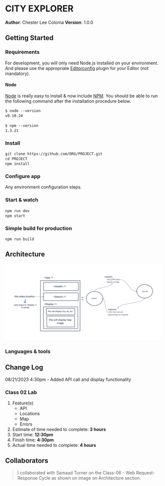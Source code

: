 # CITY EXPLORER

**Author**: Chester Lee Coloma
**Version**: 1.0.0

## Getting Started

### Requirements

For development, you will only need Node.js installed on your environment.
And please use the appropriate [Editorconfig](http://editorconfig.org/) plugin for your Editor (not mandatory).

#### Node

[Node](http://nodejs.org/) is really easy to install & now include [NPM](https://npmjs.org/).
You should be able to run the following command after the installation procedure
below.

    $ node --version
    v0.10.24

    $ npm --version
    1.3.21

### Install

    git clone https://github.com/ORG/PROJECT.git
    cd PROJECT
    npm install

### Configure app

Any environment configuration steps.

### Start & watch

    npm run dev
    npm start

### Simple build for production

    npm run build

## Architecture
![Class 06 - Web Request-Response Cycle](/public/class-06-web-request-response-cycle.png)

### Languages & tools

## Change Log
08/21/2023 4:30pm - Added API call and display functionality
### Class 02 Lab
1. Feature(s)
    * API
    * Locations
    * Map
    * Errors
2. Estimate of time needed to complete: **3 hours**
3. Start time: **12:30pm**
4. Finish time: **4:30pm**
5. Actual time needed to complete: **4 hours**

## Collaborators
> I collaborated with Samaad Turner on the Class-06 - Web Request-Response Cycle as shown on image on Architecture section.